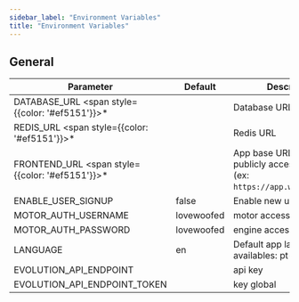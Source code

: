 ```yaml
---
sidebar_label: "Environment Variables"
title: "Environment Variables"
---
```


## General

| Parameter | Default | Description |
| ------ | ------ | ------ |
| DATABASE_URL <span style={{color: '#ef5151'}}>\*</span> |  | Database URL  |
| REDIS_URL <span style={{color: '#ef5151'}}>\*</span> |  | Redis URL|
| FRONTEND_URL <span style={{color: '#ef5151'}}>\*</span> |  | App base URL. Should be publicly accessible URL (ex: `https://app.woofedcrm.com`) |
| ENABLE_USER_SIGNUP | false | Enable new user sign ups. |
| MOTOR_AUTH_USERNAME | lovewoofed | motor access user |
| MOTOR_AUTH_PASSWORD | lovewoofed | engine access password |
| LANGUAGE  | en | Default app language, availables: pt-BR, es, en |
| EVOLUTION_API_ENDPOINT  |  | api key |
| EVOLUTION_API_ENDPOINT_TOKEN  |  | key global |
